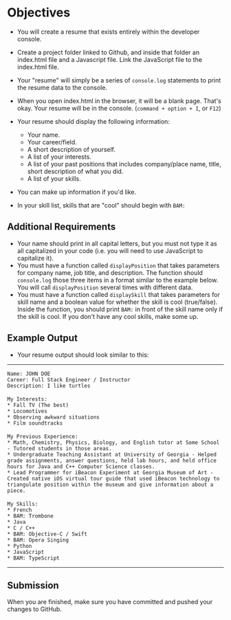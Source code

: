 # Objectives

* You will create a resume that exists entirely within the developer console.

* Create a project folder linked to Github, and inside that folder an index.html file and a Javascript file. Link the JavaScript file to the index.html file.
* Your "resume" will simply be a series of `console.log` statements to print the resume data to the console.
* When you open index.html in the browser, it will be a blank page. That's okay. Your resume will be in the console. (`command + option + I`, or `F12`)
* Your resume should display the following information:
  * Your name.
  * Your career/field.
  * A short description of yourself.
  * A list of your interests.
  * A list of your past positions that includes company/place name, title, short description of what you did.
  * A list of your skills.
* You can make up information if you'd like.
* In your skill list, skills that are "cool" should begin with `BAM:`

## Additional Requirements

* Your name should print in all capital letters, but you must not type it as all capitalized in your code (i.e. you will need to use JavaScript to capitalize it).
* You must have a function called `displayPosition` that takes parameters for company name, job title, and description. The function should `console.log` those three items in a format similar to the example below. You will call `displayPosition` several times with different data.
* You must have a function called `displaySkill` that takes parameters for skill name and a boolean value for whether the skill is cool (true/false). Inside the function, you should print `BAM:` in front of the skill name only if the skill is cool. If you don't have any cool skills, make some up.

## Example Output

* Your resume output should look similar to this:

<hr>

`Name: JOHN DOE` <br />
`Career: Full Stack Engineer / Instructor` <br />
`Description: I like turtles` <br />
<br />
`My Interests:` <br />
`* Fall TV (The best)` <br />
`* Locomotives` <br />
`* Observing awkward situations` <br />
`* Film soundtracks` <br />
<br />
`My Previous Experience:` <br />
`* Math, Chemistry, Physics, Biology, and English tutor at Some School - Tutored students in those areas.` <br />
`* Undergraduate Teaching Assistant at University of Georgia - Helped grade assignments, answer questions, held lab hours, and held office hours for Java and C++ Computer Science classes.` <br />
`* Lead Programmer for iBeacon Experiment at Georgia Museum of Art - Created native iOS virtual tour guide that used iBeacon technology to triangulate position within the museum and give information about a piece.` <br />
<br />
`My Skills:` <br />
`* French` <br />
`* BAM: Trombone` <br />
`* Java` <br />
`* C / C++` <br />
`* BAM: Objective-C / Swift` <br />
`* BAM: Opera Singing` <br />
`* Python` <br />
`* JavaScript` <br />
`* BAM: TypeScript` <br />

<hr>

## Submission

When you are finished, make sure you have committed and pushed your changes to GitHub.